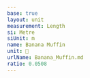 ```yaml
---
base: true
layout: unit
measurement: Length
si: Metre
siUnit: m
name: Banana Muffin
unit: 🧁
urlName: Banana_Muffin.md
ratio: 0.0508
---
```

